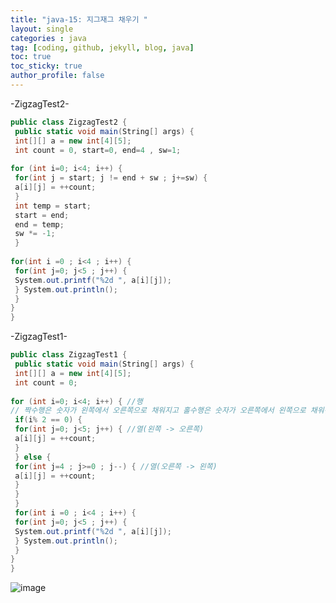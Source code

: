```yaml
---
title: "java-15: 지그재그 채우기 "
layout: single
categories : java
tag: [coding, github, jekyll, blog, java]
toc: true
toc_sticky: true
author_profile: false
---
```


-ZigzagTest2- 

```c#
public class ZigzagTest2 {
 public static void main(String[] args) {
 int[][] a = new int[4][5];
 int count = 0, start=0, end=4 , sw=1;
 
for (int i=0; i<4; i++) {
 for(int j = start; j != end + sw ; j+=sw) {
 a[i][j] = ++count;
 }
 int temp = start;
 start = end;
 end = temp;
 sw *= -1;
 }
 
for(int i =0 ; i<4 ; i++) {
 for(int j=0; j<5 ; j++) {
 System.out.printf("%2d ", a[i][j]);
 } System.out.println();
 } 
}
}

```



-ZigzagTest1-

```c#
public class ZigzagTest1 {
 public static void main(String[] args) {
 int[][] a = new int[4][5];
 int count = 0;
 
for (int i=0; i<4; i++) { //행
// 짝수행은 숫자가 왼쪽에서 오른쪽으로 채워지고 홀수행은 숫자가 오른쪽에서 왼쪽으로 채워진다.
 if(i% 2 == 0) {
 for(int j=0; j<5; j++) { //열(왼쪽 -> 오른쪽)
 a[i][j] = ++count;
 }
 } else {
 for(int j=4 ; j>=0 ; j--) { //열(오른쪽 -> 왼쪽)
 a[i][j] = ++count;
 }
 }
 }
 for(int i =0 ; i<4 ; i++) {
 for(int j=0; j<5 ; j++) {
 System.out.printf("%2d ", a[i][j]);
 } System.out.println();
 } 
}
}
```



![image](https://user-images.githubusercontent.com/111720411/216729787-0af3a2ea-c1a6-4ec0-b52a-e124e0eedf35.png)

